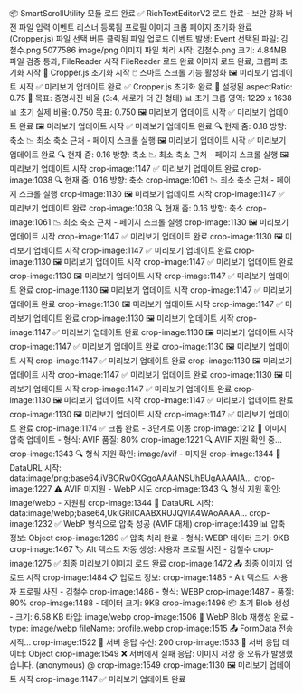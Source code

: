  📦 SmartScrollUtility 모듈 로드 완료
 ✅ RichTextEditorV2 로드 완료 - 보안 강화 버전
 파일 입력 이벤트 리스너 등록됨
 프로필 이미지 크롭 페이지 초기화 완료 (Cropper.js)
 파일 선택 버튼 클릭됨
 파일 업로드 이벤트 발생: Event
 선택된 파일: 김철수.png 5077586 image/png
 이미지 파일 처리 시작: 김철수.png 크기: 4.84MB
 파일 검증 통과, FileReader 시작
 FileReader 로드 완료
 이미지 로드 완료, 크롭퍼 초기화 시작
 🚀 Cropper.js 초기화 시작
 🖱️ 스마트 스크롤 기능 활성화
 🖼️ 미리보기 업데이트 시작
 ✅ 미리보기 업데이트 완료
 ✅ Cropper.js 초기화 완료
 📏 설정된 aspectRatio: 0.75
 🎯 목표: 증명사진 비율 (3:4, 세로가 더 긴 형태)
 📊 초기 크롭 영역: 1229 x 1638
 📊 초기 실제 비율: 0.750 목표: 0.750
 🖼️ 미리보기 업데이트 시작
 ✅ 미리보기 업데이트 완료
 🖼️ 미리보기 업데이트 시작
 ✅ 미리보기 업데이트 완료
 🔍 현재 줌: 0.18 방향: 축소
 📉 최소 축소 근처 - 페이지 스크롤 실행
 🖼️ 미리보기 업데이트 시작
 ✅ 미리보기 업데이트 완료
 🔍 현재 줌: 0.16 방향: 축소
 📉 최소 축소 근처 - 페이지 스크롤 실행
 🖼️ 미리보기 업데이트 시작
crop-image:1147 ✅ 미리보기 업데이트 완료
crop-image:1038 🔍 현재 줌: 0.16 방향: 축소
crop-image:1061 📉 최소 축소 근처 - 페이지 스크롤 실행
crop-image:1130 🖼️ 미리보기 업데이트 시작
crop-image:1147 ✅ 미리보기 업데이트 완료
crop-image:1038 🔍 현재 줌: 0.16 방향: 축소
crop-image:1061 📉 최소 축소 근처 - 페이지 스크롤 실행
crop-image:1130 🖼️ 미리보기 업데이트 시작
crop-image:1147 ✅ 미리보기 업데이트 완료
crop-image:1130 🖼️ 미리보기 업데이트 시작
crop-image:1147 ✅ 미리보기 업데이트 완료
crop-image:1130 🖼️ 미리보기 업데이트 시작
crop-image:1147 ✅ 미리보기 업데이트 완료
crop-image:1130 🖼️ 미리보기 업데이트 시작
crop-image:1147 ✅ 미리보기 업데이트 완료
crop-image:1130 🖼️ 미리보기 업데이트 시작
crop-image:1147 ✅ 미리보기 업데이트 완료
crop-image:1130 🖼️ 미리보기 업데이트 시작
crop-image:1147 ✅ 미리보기 업데이트 완료
crop-image:1130 🖼️ 미리보기 업데이트 시작
crop-image:1147 ✅ 미리보기 업데이트 완료
crop-image:1130 🖼️ 미리보기 업데이트 시작
crop-image:1147 ✅ 미리보기 업데이트 완료
crop-image:1130 🖼️ 미리보기 업데이트 시작
crop-image:1147 ✅ 미리보기 업데이트 완료
crop-image:1130 🖼️ 미리보기 업데이트 시작
crop-image:1147 ✅ 미리보기 업데이트 완료
crop-image:1130 🖼️ 미리보기 업데이트 시작
crop-image:1147 ✅ 미리보기 업데이트 완료
crop-image:1130 🖼️ 미리보기 업데이트 시작
crop-image:1147 ✅ 미리보기 업데이트 완료
crop-image:1130 🖼️ 미리보기 업데이트 시작
crop-image:1147 ✅ 미리보기 업데이트 완료
crop-image:1174 ✅ 크롭 완료 - 3단계로 이동
crop-image:1212 🔄 이미지 압축 업데이트 - 형식: AVIF 품질: 80%
crop-image:1221 🔍 AVIF 지원 확인 중...
crop-image:1343 🔍 형식 지원 확인: image/avif - 미지원
crop-image:1344 📄 DataURL 시작: data:image/png;base64,iVBORw0KGgoAAAANSUhEUgAAAAIA...
crop-image:1227 ⚠️ AVIF 미지원 - WebP 시도
crop-image:1343 🔍 형식 지원 확인: image/webp - 지원됨
crop-image:1344 📄 DataURL 시작: data:image/webp;base64,UklGRiICAABXRUJQVlA4WAoAAAA...
crop-image:1232 ✅ WebP 형식으로 압축 성공 (AVIF 대체)
crop-image:1439 📊 압축 정보: Object
crop-image:1289 ✅ 압축 처리 완료 - 형식: WEBP 데이터 크기: 9KB
crop-image:1467 🏷️ Alt 텍스트 자동 생성: 사용자 프로필 사진 - 김철수
crop-image:1275 ✅ 최종 미리보기 이미지 로드 완료
crop-image:1472 📤 최종 이미지 업로드 시작
crop-image:1484 📋 업로드 정보:
crop-image:1485   - Alt 텍스트: 사용자 프로필 사진 - 김철수
crop-image:1486   - 형식: WEBP
crop-image:1487   - 품질: 80%
crop-image:1488   - 데이터 크기: 9KB
crop-image:1496 📦 초기 Blob 생성 - 크기: 6.58 KB 타입: image/webp
crop-image:1506 📝 WebP Blob 재생성 완료 - type: image/webp fileName: profile.webp
crop-image:1515 📤 FormData 전송 시작...
crop-image:1522 📨 서버 응답 수신: 200 
crop-image:1533 📄 서버 응답 데이터: Object
crop-image:1549 ❌ 서버에서 실패 응답: 이미지 저장 중 오류가 발생했습니다.
(anonymous) @ crop-image:1549
crop-image:1130 🖼️ 미리보기 업데이트 시작
crop-image:1147 ✅ 미리보기 업데이트 완료
